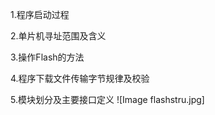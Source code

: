 1.程序启动过程



2.单片机寻址范围及含义


3.操作Flash的方法



4.程序下载文件传输字节规律及校验



5.模块划分及主要接口定义
 ![Image flashstru.jpg]   


